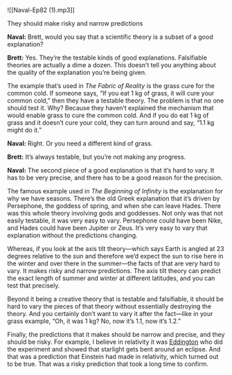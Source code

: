 ![[Naval-Ep82 (1).mp3]]


They should make risky and narrow predictions

**Naval:** Brett, would you say that a scientific theory is a subset of a good explanation?

**Brett:** Yes. They’re the testable kinds of good explanations. Falsifiable theories are actually a dime a dozen. This doesn’t tell you anything about the quality of the explanation you’re being given.

The example that’s used in _The Fabric of Reality_ is the grass cure for the common cold. If someone says, “If you eat 1 kg of grass, it will cure your common cold,” then they have a testable theory. The problem is that no one should test it. Why? Because they haven’t explained the mechanism that would enable grass to cure the common cold. And if you do eat 1 kg of grass and it doesn’t cure your cold, they can turn around and say, “1.1 kg might do it.”

**Naval:** Right. Or you need a different kind of grass.

**Brett:** It’s always testable, but you’re not making any progress.

**Naval:** The second piece of a good explanation is that it’s hard to vary. It has to be very precise, and there has to be a good reason for the precision.

The famous example used in _The Beginning of Infinity_ is the explanation for why we have seasons. There’s the old Greek explanation that it’s driven by Persephone, the goddess of spring, and when she can leave Hades. There was this whole theory involving gods and goddesses. Not only was that not easily testable, it was very easy to vary. Persephone could have been Nike, and Hades could have been Jupiter or Zeus. It’s very easy to vary that explanation without the predictions changing. 

Whereas, if you look at the axis tilt theory—which says Earth is angled at 23 degrees relative to the sun and therefore we’d expect the sun to rise here in the winter and over there in the summer—the facts of that are very hard to vary. It makes risky and narrow predictions. The axis tilt theory can predict the exact length of summer and winter at different latitudes, and you can test that precisely. 

Beyond it being a creative theory that is testable and falsifiable, it should be hard to vary the pieces of that theory without essentially destroying the theory. And you certainly don’t want to vary it after the fact—like in your grass example, “Oh, it was 1 kg? No, now it’s 1.1, now it’s 1.2.”

Finally, the predictions that it makes should be narrow and precise, and they should be risky. For example, I believe in relativity it was [Eddington](https://en.wikipedia.org/wiki/Arthur_Eddington#Relativity) who did the experiment and showed that starlight gets bent around an eclipse. And that was a prediction that Einstein had made in relativity, which turned out to be true. That was a risky prediction that took a long time to confirm.